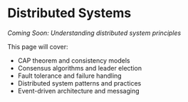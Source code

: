 # Distributed Systems

*Coming Soon: Understanding distributed system principles*

This page will cover:
- CAP theorem and consistency models
- Consensus algorithms and leader election
- Fault tolerance and failure handling
- Distributed system patterns and practices
- Event-driven architecture and messaging